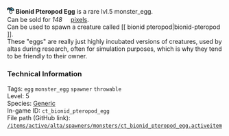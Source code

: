![ ](https://raw.githubusercontent.com/Ceterai/Enternia/main/items/active/alta/spawners/monsters/ct_bionid_pteropod_egg.png) **Bionid Pteropod Egg** is a rare lvl.5 monster_egg.  
Can be sold for *148* <img src="https://starbounder.org/mediawiki/images/2/21/Pixel.png" width="12" height="16"/> [pixels](https://starbounder.org/Pixel).  
Can be used to spawn a creature called [[ bionid pteropod|bionid-pteropod ]].  
These "eggs" are really just highly incubated versions of creatures, used by altas during research, often for simulation purposes, which is why they tend to be friendly to their owner.

### Technical Information

Tags: `egg` `monster_egg` `spawner` `throwable`  
Level: 5  
Species: [Generic](https://starbounder.org/Perfectly_Generic_Item)  
In-game ID: `ct_bionid_pteropod_egg`  
File path (GitHub link): [`/items/active/alta/spawners/monsters/ct_bionid_pteropod_egg.activeitem`](https://github.com/Ceterai/Enternia/blob/main/items/active/alta/spawners/monsters/ct_bionid_pteropod_egg.activeitem)

